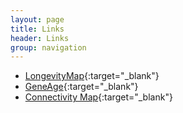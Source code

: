 ```yaml
---
layout: page
title: Links
header: Links
group: navigation
---
```


* [LongevityMap](http://genomics.senescence.info/longevity){:target="_blank"}
* [GeneAge](http://genomics.senescence.info/genes/){:target="_blank"}
* [Connectivity Map](https://www.broadinstitute.org/cmap/){:target="_blank"}

